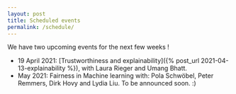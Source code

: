 ```yaml
---
layout: post
title: Scheduled events
permalink: /schedule/
---
```


We have two upcoming events for the next few weeks !

- 19 April 2021: [Trustworthiness and explainability]({% post_url 2021-04-13-explainability %}), with Laura Rieger and Umang Bhatt.
- May 2021: Fairness in Machine learning with: Pola Schwöbel, Peter Remmers, Dirk Hovy and Lydia Liu. To be announced soon. :)
